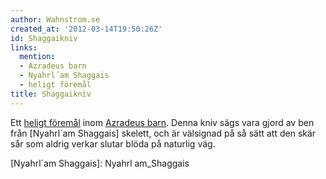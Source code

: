 ```yaml
---
author: Wahnstrom.se
created_at: '2012-03-14T19:50:26Z'
id: Shaggaikniv
links:
  mention:
  - Azradeus barn
  - Nyahrl´am Shaggais
  - heligt föremål
title: Shaggaikniv
---
```


Ett [heligt föremål] inom [Azradeus barn]. Denna kniv sägs vara gjord av ben från [Nyahrl´am
Shaggais] skelett, och är välsignad på så sätt att den skär sår som aldrig verkar slutar blöda på
naturlig väg.

  [heligt föremål]: heligt_föremål
  [Azradeus barn]: Azradeus_barn
  [Nyahrl´am Shaggais]: Nyahrl am_Shaggais
